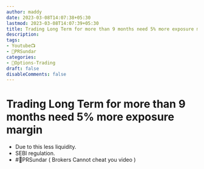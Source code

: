 ```yaml
---
author: maddy
date: 2023-03-08T14:07:38+05:30
lastmod: 2023-03-08T14:07:39+05:30
title: Trading Long Term for more than 9 months need 5% more exposure margin
description: 
tags:
- Youtube📺
- 🧔PRSundar 
categories: 
- 🤹Options-Trading
draft: false
disableComments: false
---
```

# Trading Long Term for more than 9 months need 5% more exposure margin
- Due to this less liquidity.
- SEBI regulation.
- #🧔PRSundar ( Brokers Cannot cheat you video )